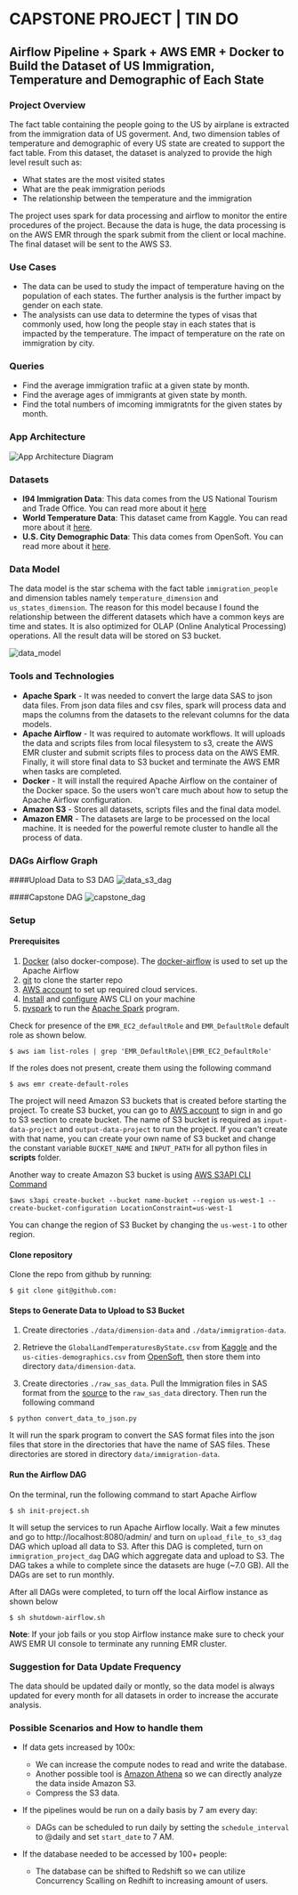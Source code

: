 # CAPSTONE PROJECT | TIN DO

## Airflow Pipeline + Spark + AWS EMR + Docker to Build the Dataset of US Immigration, Temperature and Demographic of Each State

### Project Overview

The fact table containing the people going to the US by airplane is extracted from the immigration data of US goverment. And, two dimension tables of temperature and demographic of every US state are created to support the fact table. From this dataset, the dataset is analyzed to provide the high level result such as:

* What states are the most visited states
* What are the peak immigration periods
* The relationship between the temperature and the immigration

The project uses spark for data processing and airflow to monitor the entire procedures of the project. Because the data is huge, the data processing is on the AWS EMR through the spark submit from the client or local machine. The final dataset will be sent to the AWS S3.


### Use Cases

- The data can be used to study the impact of temperature having on the population of each states. The further analysis is the further impact by gender on each state.
- The analysists can use data to determine the types of visas that commonly used, how long the people stay in each states that is impacted by the temperature. The impact of temperature on the rate on immigration by city.

### Queries

- Find the average immigration trafiic at a given state by month.
- Find the average ages of immigrants at given state by month.
- Find the total numbers of imcoming immigratnts for the given states by month.

### App Architecture

![App Architecture Diagram](diagrams/capstone_uml.png)

### Datasets

- **I94 Immigration Data**: This data comes from the US National Tourism and Trade Office. You can read more about it [here](https://travel.trade.gov/research/reports/i94/historical/2016.html)
- **World Temperature Data**: This dataset came from Kaggle. You can read more about it [here](https://www.kaggle.com/berkeleyearth/climate-change-earth-surface-temperature-data).
- **U.S. City Demographic Data**: This data comes from OpenSoft. You can read more about it [here](https://public.opendatasoft.com/explore/dataset/us-cities-demographics/export/).

### Data Model

The data model is the star schema with the fact table `immigration_people` and dimension tables namely `temperature_dimension` and `us_states_dimension`. The reason for this model because I found the relationship between the different datasets which have a common keys are time and states. It is also optimized for OLAP (Online Analytical Processing) operations. All the result data will be stored on S3 bucket.

![data_model](diagrams/data_model.png)

### Tools and Technologies

- **Apache Spark** - It was needed to convert the large data SAS to json data files. From json data files and csv files, spark will process data and maps the columns from the datasets to the relevant columns for the data models.
- **Apache Airflow** - It was required to automate workflows. It will uploads the data and scripts files from local filesystem to s3, create the AWS EMR cluster and submit scripts files to process data on the AWS EMR. Finally, it will store final data to S3 bucket and terminate the AWS EMR when tasks are completed.
- **Docker** - It will install the required Apache Airflow on the container of the Docker space. So the users won't care much about how to setup the Apache Airflow configuration.
- **Amazon S3** - Stores all datasets, scripts files and the final data model.
- **Amazon EMR** - The datasets are large to be processed on the local machine. It is needed for the powerful remote cluster to handle all the process of data.

### DAGs Airflow Graph

####Upload Data to S3 DAG
![data_s3_dag](diagrams/file_upload_dag.png)

####Capstone DAG
![capstone_dag](diagrams/capstone_dag.png)

### Setup

#### Prerequisites

1. [Docker](https://docs.docker.com/get-docker/) (also docker-compose). The [docker-airflow](https://github.com/puckel/docker-airflow) is used to set up the Apache Airflow
2. [git](https://git-scm.com/book/en/v2/Getting-Started-Installing-Git) to clone the starter repo
3. [AWS account](https://aws.amazon.com/) to set up required cloud services.
4. [Install](https://docs.aws.amazon.com/cli/latest/userguide/install-cliv2.html) and [configure](https://docs.aws.amazon.com/cli/latest/userguide/cli-configure-quickstart.html#cli-configure-quickstart-config) AWS CLI on your machine
5. [pyspark](https://pypi.org/project/pyspark/)  to run the [Apache Spark](https://spark.apache.org/) program.

Check for presence of the `EMR_EC2_defaultRole` and `EMR_DefaultRole` default role as shown below.
```
$ aws iam list-roles | grep 'EMR_DefaultRole\|EMR_EC2_DefaultRole'
```

If the roles does not present, create them using the following command
```
$ aws emr create-default-roles
```   
The project will need Amazon S3 buckets that is created before starting the project. To create S3 bucket, you can go to [AWS account](https://aws.amazon.com/) to sign in and go to S3 section to create bucket. The name of S3 bucket is required as `input-data-project` and `output-data-project` to run the project. If you can't create with that name, you can create your own name of S3 bucket and change the constant variable `BUCKET_NAME` and `INPUT_PATH` for all python files in **scripts** folder.

Another way to create Amazon S3 bucket is using [AWS S3API CLI Command](https://docs.aws.amazon.com/cli/latest/reference/s3api/create-bucket.html)
```
$aws s3api create-bucket --bucket name-bucket --region us-west-1 --create-bucket-configuration LocationConstraint=us-west-1
```    
You can change the region of S3 Bucket by changing the `us-west-1` to other region.

#### Clone repository

Clone the repo from github by running:
```
$ git clone git@github.com:
```

#### Steps to Generate Data to Upload to S3 Bucket

1. Create directories `./data/dimension-data` and `./data/immigration-data`.

2. Retrieve the `GlobalLandTemperaturesByState.csv` from [Kaggle](https://www.kaggle.com/berkeleyearth/climate-change-earth-surface-temperature-data) and the `us-cities-demographics.csv` from [OpenSoft](https://public.opendatasoft.com/explore/dataset/us-cities-demographics/export/), then store them into directory `data/dimension-data`.

3. Create directories `./raw_sas_data`. Pull the Immigration files in SAS format from the [source](https://travel.trade.gov/research/reports/i94/historical/2016.html) to the `raw_sas_data` directory. Then run the following command

```
$ python convert_data_to_json.py
```

It will run the spark program to convert the SAS format files into the json files that store in the directories that have the name of SAS files. These directories are stored in directory `data/immigration-data`.

#### Run the Airflow DAG

On the terminal, run the following command to start Apache Airflow

```
$ sh init-project.sh
```

It will setup the services to run Apache Airflow locally. Wait a few minutes and go to http://localhost:8080/admin/ and turn on `upload_file_to_s3_dag` DAG which upload all data to S3. After this DAG is completed, turn on `immigration_project_dag` DAG which aggregate data and upload to S3. The DAG takes a while to complete since the datasets are huge (~7.0 GB). All the DAGs are set to run monthly.

After all DAGs were completed, to turn off the local Airflow instance as shown below

```
$ sh shutdown-airflow.sh
```

**Note**: If your job fails or you stop Airflow instance make sure to check your AWS EMR UI console to terminate any running EMR cluster.

### Suggestion for Data Update Frequency

The data should be updated daily or montly, so the data model is always updated for every month for all datasets in order to increase the accurate analysis.

### Possible Scenarios and How to handle them

- If data gets increased by 100x:
    - We can increase the compute nodes to read and write the database.
    - Another possible tool is [Amazon Athena](https://aws.amazon.com/blogs/aws/amazon-athena-interactive-sql-queries-for-data-in-amazon-s3/) so we can directly analyze the data inside Amazon S3.
    - Compress the S3 data.
    
- If the pipelines would be run on a daily basis by 7 am every day:
    - DAGs can be scheduled to run daily by setting the `schedule_interval` to @daily and set `start_date` to 7 AM.

- If the database needed to be accessed by 100+ people:
    - The database can be shifted to Redshift so we can utilize Concurrency Scalling on Redhift to increasing amount of users.
